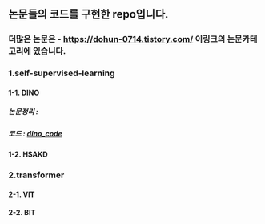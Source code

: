 ## 논문들의 코드를 구현한 repo입니다. 
### 더많은 논문은 - https://dohun-0714.tistory.com/ 이링크의 논문카테고리에 있습니다. 

### 1.self-supervised-learning 
#### 1-1. DINO 
##### 논문정리 : 
##### 코드 : [dino_code](https://github.com/dohun-mat/paper_code/tree/main/self_supervised_learning/dino) 
#### 1-2. HSAKD 
### 2.transformer 
#### 2-1. VIT 
#### 2-2. BIT 
